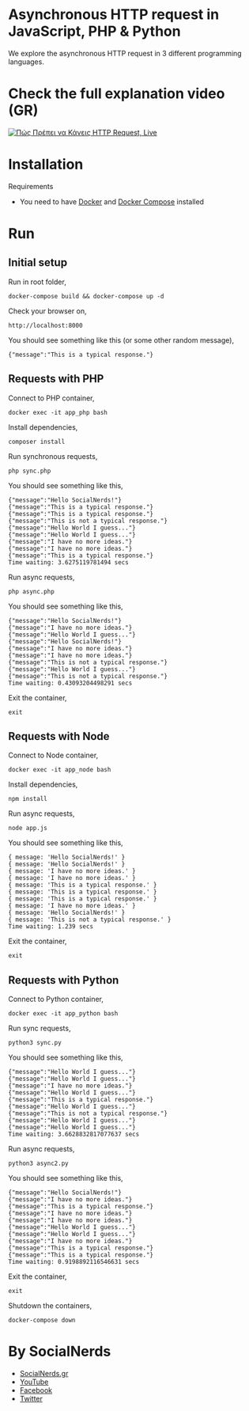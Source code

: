 # Asynchronous HTTP request in JavaScript, PHP & Python

We explore the asynchronous HTTP request in 3 different programming languages.

# Check the full explanation video (GR)
[![Πώς Πρέπει να Κάνεις HTTP Request, Live
](https://img.youtube.com/vi/UHl7-BrOOoY/0.jpg)](https://www.youtube.com/watch?v=UHl7-BrOOoY)

# Installation
Requirements
- You need to have [Docker](https://docs.docker.com/engine/installation/) and [Docker Compose](https://docs.docker.com/compose/install/) installed

# Run

## Initial setup
Run in root folder,
~~~~
docker-compose build && docker-compose up -d
~~~~

Check your browser on,
~~~~
http://localhost:8000
~~~~

You should see something like this (or some other random message),
~~~~
{"message":"This is a typical response."}
~~~~

## Requests with PHP
Connect to PHP container,
~~~~
docker exec -it app_php bash
~~~~

Install dependencies,
~~~~
composer install
~~~~

Run synchronous requests,
~~~~
php sync.php
~~~~

You should see something like this,
~~~~
{"message":"Hello SocialNerds!"}
{"message":"This is a typical response."}
{"message":"This is a typical response."}
{"message":"This is not a typical response."}
{"message":"Hello World I guess..."}
{"message":"Hello World I guess..."}
{"message":"I have no more ideas."}
{"message":"I have no more ideas."}
{"message":"This is a typical response."}
Time waiting: 3.6275119781494 secs
~~~~

Run async requests,
~~~~
php async.php
~~~~

You should see something like this,
~~~~
{"message":"Hello SocialNerds!"}
{"message":"I have no more ideas."}
{"message":"Hello World I guess..."}
{"message":"Hello SocialNerds!"}
{"message":"I have no more ideas."}
{"message":"I have no more ideas."}
{"message":"This is not a typical response."}
{"message":"Hello World I guess..."}
{"message":"This is not a typical response."}
Time waiting: 0.43093204498291 secs
~~~~

Exit the container,
~~~~
exit
~~~~

## Requests with Node
Connect to Node container,
~~~~
docker exec -it app_node bash
~~~~

Install dependencies,
~~~~
npm install
~~~~

Run async requests,
~~~~
node app.js
~~~~

You should see something like this,
~~~~
{ message: 'Hello SocialNerds!' }
{ message: 'Hello SocialNerds!' }
{ message: 'I have no more ideas.' }
{ message: 'I have no more ideas.' }
{ message: 'This is a typical response.' }
{ message: 'This is a typical response.' }
{ message: 'This is a typical response.' }
{ message: 'I have no more ideas.' }
{ message: 'Hello SocialNerds!' }
{ message: 'This is not a typical response.' }
Time waiting: 1.239 secs
~~~~

Exit the container,
~~~~
exit
~~~~

## Requests with Python
Connect to Python container,
~~~~
docker exec -it app_python bash
~~~~

Run sync requests,
~~~~
python3 sync.py
~~~~

You should see something like this,
~~~~
{"message":"Hello World I guess..."}
{"message":"Hello World I guess..."}
{"message":"I have no more ideas."}
{"message":"Hello World I guess..."}
{"message":"This is a typical response."}
{"message":"Hello World I guess..."}
{"message":"This is not a typical response."}
{"message":"Hello World I guess..."}
{"message":"Hello World I guess..."}
Time waiting: 3.6628832817077637 secs
~~~~

Run async requests,
~~~~
python3 async2.py
~~~~

You should see something like this,
~~~~
{"message":"Hello SocialNerds!"}
{"message":"I have no more ideas."}
{"message":"This is a typical response."}
{"message":"I have no more ideas."}
{"message":"I have no more ideas."}
{"message":"Hello World I guess..."}
{"message":"Hello World I guess..."}
{"message":"I have no more ideas."}
{"message":"This is a typical response."}
{"message":"This is a typical response."}
Time waiting: 0.9198892116546631 secs
~~~~

Exit the container,
~~~~
exit
~~~~

Shutdown the containers,
~~~~
docker-compose down
~~~~

# By SocialNerds
* [SocialNerds.gr](https://www.socialnerds.gr/)
* [YouTube](https://www.youtube.com/SocialNerdsGR)
* [Facebook](https://www.facebook.com/SocialNerdsGR)
* [Twitter](https://twitter.com/socialnerdsgr)
